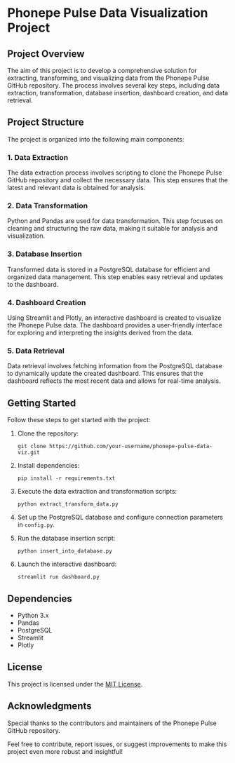 
# Phonepe Pulse Data Visualization Project

## Project Overview

The aim of this project is to develop a comprehensive solution for extracting, transforming, and visualizing data from the Phonepe Pulse GitHub repository. The process involves several key steps, including data extraction, transformation, database insertion, dashboard creation, and data retrieval.

## Project Structure

The project is organized into the following main components:

### 1. Data Extraction

The data extraction process involves scripting to clone the Phonepe Pulse GitHub repository and collect the necessary data. This step ensures that the latest and relevant data is obtained for analysis.

### 2. Data Transformation

Python and Pandas are used for data transformation. This step focuses on cleaning and structuring the raw data, making it suitable for analysis and visualization.

### 3. Database Insertion

Transformed data is stored in a PostgreSQL database for efficient and organized data management. This step enables easy retrieval and updates to the dashboard.

### 4. Dashboard Creation

Using Streamlit and Plotly, an interactive dashboard is created to visualize the Phonepe Pulse data. The dashboard provides a user-friendly interface for exploring and interpreting the insights derived from the data.

### 5. Data Retrieval

Data retrieval involves fetching information from the PostgreSQL database to dynamically update the created dashboard. This ensures that the dashboard reflects the most recent data and allows for real-time analysis.

## Getting Started

Follow these steps to get started with the project:

1. Clone the repository:
   ```
   git clone https://github.com/your-username/phonepe-pulse-data-viz.git
   ```

2. Install dependencies:
   ```
   pip install -r requirements.txt
   ```

3. Execute the data extraction and transformation scripts:
   ```
   python extract_transform_data.py
   ```

4. Set up the PostgreSQL database and configure connection parameters in `config.py`.

5. Run the database insertion script:
   ```
   python insert_into_database.py
   ```

6. Launch the interactive dashboard:
   ```
   streamlit run dashboard.py
   ```

## Dependencies

- Python 3.x
- Pandas
- PostgreSQL
- Streamlit
- Plotly

## License

This project is licensed under the [MIT License](LICENSE).

## Acknowledgments

Special thanks to the contributors and maintainers of the Phonepe Pulse GitHub repository.

Feel free to contribute, report issues, or suggest improvements to make this project even more robust and insightful!
